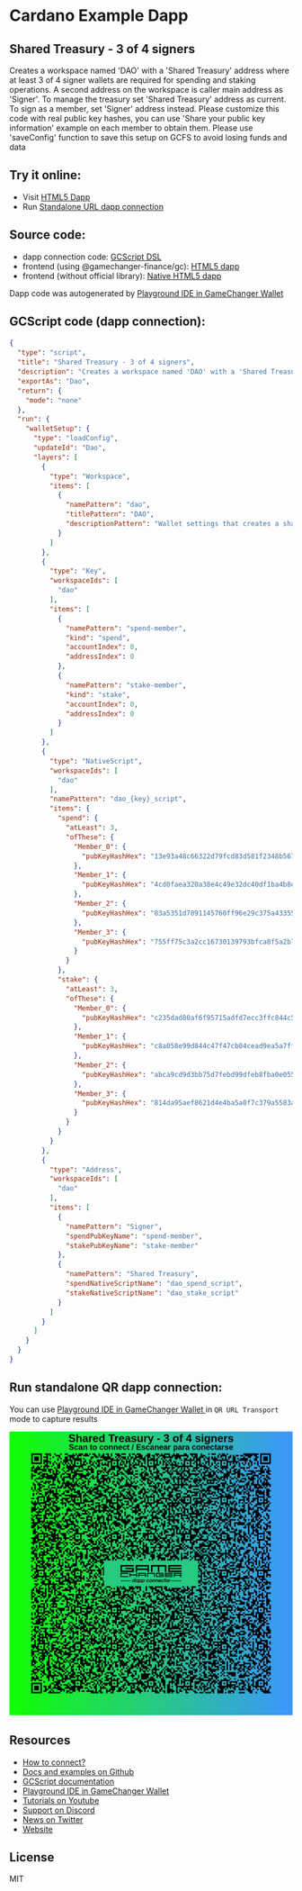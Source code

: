 
# Cardano Example Dapp

## **Shared Treasury - 3 of 4 signers**

Creates a workspace named 'DAO' with a 'Shared Treasury' address where at least 3 of 4 signer wallets are required for spending and staking operations. A second address on the workspace is caller main address as 'Signer'. To manage the treasury set 'Shared Treasury' address as current. To sign as a member, set 'Signer' address instead. Please customize this code with real public key hashes, you can use 'Share your public key information' example on each member to obtain them. Please use 'saveConfig' function to save this setup on GCFS to avoid losing funds and data


## Try it online: 

-  Visit [HTML5 Dapp](https://gamechangerfinance.github.io/gamechanger.wallet/examples/Shared%20Treasury%20-%203%20of%204%20signers.html)
-  Run [Standalone URL dapp connection](https://beta-wallet.gamechanger.finance/api/2/run/1-H4sIAAAAAAAAA51VS2_bOBD-K4QuuaQBxYdI5ha0hwbd7RZIgB6KIBiRw1iILXlFetMg8H_fofyI89p0ezI1j2_mm49DP1T5fonVaZX82C1zdVzlLs-L4WIGIwZ2OSKk1XjPPjDJhsgUS91Nj2Oi0ICbrG7oKeEjRWZMDNjdMN6mJXhkPSwI4-jT2V9H7K7LM3IePQM-YhDCiCmxuxmOyCCzOXny03LsDuZzzIROISP-veoKRhxGlpbYh66_YdAHljLclvOwxBFKX-mEnbGEfiDnrs7QszzDgy67xHyBH9kCun4fB4manaofnbDLgZw93OCUm3dTSZj_gxEh-NU4Yp8ngEKl2IAtcNHieLxN39TYZ3V9ygjhhCaMP5fDmM8SjfcTDGQYMa9GmvZDtRhCkakfeqzW5FhN1s2YLihqWT634s4HCB-HPnY3BLFaBtLpPOwx53Bf9Dz9sY__vhsNebuMi42ziPkNcsbSQBWm3Om2PBpJ6Kf34tH1feqsMM6kUKIxktJ-f2fSZob7wZL2r9-E9CuqV-ur9fGezhe8p672ep-HwmcicPU2v6nCh41QlE0Fws5Kn-D9sOrzeR_wZ3XKybARb2co1Z_hUZP4Eq9YfwXvkM9XIvkPXuw29g1iL-S6frjF-_X1ftO3zB-2pOgA-Y8y8OpUHldDvJxhwmL-c2r6mpfzctXSOD9Dmn0ujVW1RCdBWd80UohgXPTByqBtHYVUttWN4dJBK4OzNkYbGmEb-ip3dotbv4arfOAREKTgIC0qrxxKEbziIdYtqNbSirQco_Ky1kJ46b1uYn2AK17DtRK01HUw1tW10qbhMboGhfPSaFBSat1yq4PmspYtiqYJyhlz2K98DddoHaPRXoLwvm6M5LV0xsk2erBRg2iN9cJpZQzn3PIgFQphZLVeE_LmGvyeAl5IHSBYDrGJTptaQ4jBoPcyRm-V8pqLSMRQmhZ47UCbtnb2PQW8Ba4tOhcKhjJRGd9y5WnuDkGDiYWakiIa5Fo1UgtHQpn3FIDWg_PBBdm2RgcTsQ1UhH5spP4IS3Pg0lIV7gRvwNLseBPfU8DWKoDTgNE2og4KVUtd8mhIWeKsSXmItVAKI1eiofqRLqSbFFgfbNfZZvP-_4uxeccpb9qnb1N7Xyni5WMyyf004PB1ePl4PPuH2dU4fAi2QGXPJ9_jnk_Yb4UW3y6UHpkrGsW_1sOdZxQIAAA)

## Source code:

- dapp connection code: [GCScript DSL](Shared%20Treasury%20-%203%20of%204%20signers.gcscript)
- frontend (using @gamechanger-finance/gc): [HTML5 dapp](Shared%20Treasury%20-%203%20of%204%20signers.html)
- frontend (without official library): [Native HTML5 dapp](Shared%20Treasury%20-%203%20of%204%20signers_nolib.html)

Dapp code was autogenerated by [Playground IDE in GameChanger Wallet ](https://beta-wallet.gamechanger.finance/playground)

## GCScript code (dapp connection):
```json
{
  "type": "script",
  "title": "Shared Treasury - 3 of 4 signers",
  "description": "Creates a workspace named 'DAO' with a 'Shared Treasury' address where at least 3 of 4 signer wallets are required for spending and staking operations. A second address on the workspace is caller main address as 'Signer'. To manage the treasury set 'Shared Treasury' address as current. To sign as a member, set 'Signer' address instead.",
  "exportAs": "Dao",
  "return": {
    "mode": "none"
  },
  "run": {
    "walletSetup": {
      "type": "loadConfig",
      "updateId": "Dao",
      "layers": [
        {
          "type": "Workspace",
          "items": [
            {
              "namePattern": "dao",
              "titlePattern": "DAO",
              "descriptionPattern": "Wallet settings that creates a shared treasury of at least 3 of 4 signers for spending and staking operations"
            }
          ]
        },
        {
          "type": "Key",
          "workspaceIds": [
            "dao"
          ],
          "items": [
            {
              "namePattern": "spend-member",
              "kind": "spend",
              "accountIndex": 0,
              "addressIndex": 0
            },
            {
              "namePattern": "stake-member",
              "kind": "stake",
              "accountIndex": 0,
              "addressIndex": 0
            }
          ]
        },
        {
          "type": "NativeScript",
          "workspaceIds": [
            "dao"
          ],
          "namePattern": "dao_{key}_script",
          "items": {
            "spend": {
              "atLeast": 3,
              "ofThese": {
                "Member_0": {
                  "pubKeyHashHex": "13e93a48c66322d79fcd83d581f2348b567039ab3d988ff8d6286b3d"
                },
                "Member_1": {
                  "pubKeyHashHex": "4cd0faea320a38e4c49e32dc40df1ba4b8eadb0ef4c31522c3cc56f1"
                },
                "Member_2": {
                  "pubKeyHashHex": "83a5351d7891145760ff96e29c375a43355b085d50313be266d4977d"
                },
                "Member_3": {
                  "pubKeyHashHex": "755ff75c3a2cc16730139793bfca8f5a2b78c29547700080d34e2273"
                }
              }
            },
            "stake": {
              "atLeast": 3,
              "ofThese": {
                "Member_0": {
                  "pubKeyHashHex": "c235dad80af6f95715adfd7ecc3ffc844c502f335e37ba019a57b198"
                },
                "Member_1": {
                  "pubKeyHashHex": "c8a058e99d844c47f47cb04cead9ea5a7ffca8432f7e054635298e47"
                },
                "Member_2": {
                  "pubKeyHashHex": "abca9cd9d3bb75d7febd99dfeb8fba0e0550a038d9e09206a82b706f"
                },
                "Member_3": {
                  "pubKeyHashHex": "814da95aef8621d4e4ba5a0f7c379a5583aaf1244ef04269d3f8ff93"
                }
              }
            }
          }
        },
        {
          "type": "Address",
          "workspaceIds": [
            "dao"
          ],
          "items": [
            {
              "namePattern": "Signer",
              "spendPubKeyName": "spend-member",
              "stakePubKeyName": "stake-member"
            },
            {
              "namePattern": "Shared Treasury",
              "spendNativeScriptName": "dao_spend_script",
              "stakeNativeScriptName": "dao_stake_script"
            }
          ]
        }
      ]
    }
  }
}
```

## Run standalone QR dapp connection: 

You can use [Playground IDE in GameChanger Wallet ](https://beta-wallet.gamechanger.finance/playground) in `QR URL Transport` mode to capture results

[![This GCScript/URL is too large! make it shorter uploading parts to GCFS. Unable to generate QR code](Shared%20Treasury%20-%203%20of%204%20signers.png)](https://gamechangerfinance.github.io/gamechanger.wallet/examples/Shared%20Treasury%20-%203%20of%204%20signers.png)

## Resources
- [How to connect?](https://www.npmjs.com/package/@gamechanger-finance/gc)
- [Docs and examples on Github](https://github.com/GameChangerFinance/gamechanger.wallet/)
- [GCScript documentation](https://beta-wallet.gamechanger.finance/doc/api/v2)
- [Playground IDE in GameChanger Wallet ](https://beta-wallet.gamechanger.finance/playground)
- [Tutorials on Youtube](https://www.youtube.com/@gamechanger.finance)
- [Support on Discord](https://discord.gg/vpbfyRaDKG)
- [News on Twitter](https://twitter.com/GameChangerOk)
- [Website](https://gamechanger.finance)

## License
MIT 
    
